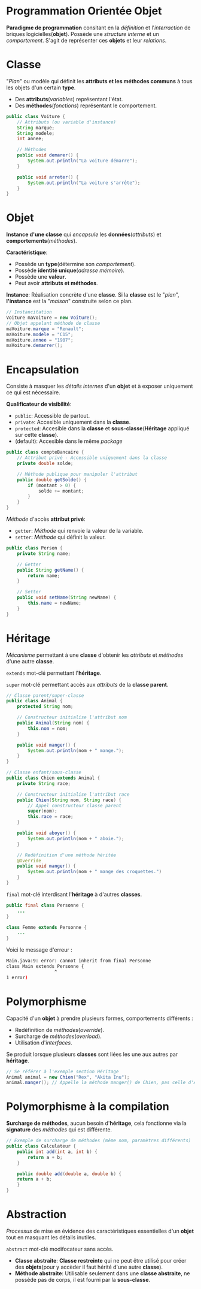# Programmation Orientée Objet
__Paradigme de programmation__ consitant en la _définition_ et l'_interraction_ de briques logicielles(__objet__).
Possède une _structure interne_ et un _comportement_.
S'agit de représenter ces __objets__ et leur _relations_.

# Classe
"_Plan_" ou modèle qui définit les __attributs et les méthodes communs__ à tous les objets d'un certain __type__.
- Des __attributs__(_variables_) représentant l'état.
- Des __méthodes__(_fonctions_) représentant le comportement.

```java
public class Voiture {
    // Attributs (ou variable d'instance)
    String marque;
    String modele;
    int annee;

    // Méthodes
    public void demarer() {
        System.out.println("La voiture démarre");
    }

    public void arreter() {
        System.out.println("La voiture s'arrête");
    }
}
```

# Objet
__Instance d'une classe__ qui _encapsule_ les __données__(_attributs_) et __comportements__(_méthodes_).

__Caractéristique__:
- Possède un __type__(détermine son _comportement_).
- Possède __identité unique__(_adresse mémoire_).
- Possède une __valeur__.
- Peut avoir __attributs et méthodes__.

__Instance__: Réalisation concrète d'une __classe__. Si la __classe__ est le "_plan_", __l'instance__ est la "_maison_" construite selon ce plan.

```java
// Instancitation 
Voiture maVoiture = new Voiture();
// Objet appelant méthode de classe
maVoiture.marque = "Renault";
maVoiture.modele = "C15";
maVoiture.annee = "1907";
maVoiture.demarrer();
```

# Encapsulation
Consiste à masquer les _détails internes_ d'un __objet__ et à exposer uniquement ce qui est nécessaire.

__Qualificateur de visibilité__:
- `public`: Accessible de partout.
- `private`: Accesible uniquement dans la __classe__.
- `protected`: Accesible dans la __classe__ et __sous-classe__(__Héritage__ appliqué sur cette __classe__).
- (default): Accesible dans le même _package_

```java
public class compteBancaire {
    // Attribut privé - Accessible uniquement dans la classe
    private double solde;

    // Méthode publique pour manipuler l'attribut
    public double getSolde() {
        if (montant > 0) {
            solde += montant;
        }
    }
}
```

_Méthode_ d'accès __attribut privé__:
- `getter`: _Méthode_ qui renvoie la valeur de la variable.
- `setter`: _Méthode_ qui définit la valeur.

```java
public class Person {
    private String name;

    // Getter
    public String getName() {
        return name;
    }

    // Setter
    public void setName(String newName) {
        this.name = newName;
    }
}
```

# Héritage
_Mécanisme_ permettant à une __classe__ d'obtenir les _attributs_ et _méthodes_ d'une autre __classe__.

`extends` mot-clé permettant l'__héritage__.

`super` mot-clé permettant accès aux _attributs_ de la __classe parent__.

```java
// Classe parent/super-classe
public class Animal {
    protected String nom;

    // Constructeur initialise l'attribut nom
    public Animal(String nom) {
        this.nom = nom;
    }

    public void manger() {
        System.out.println(nom + " mange.");
    }
}

// Classe enfant/sous-classe
public class Chien extends Animal {
    private String race;

    // Constructeur initialise l'attribut race
    public Chien(String nom, String race) {
        // Appel constructeur classe parent
        super(nom);
        this.race = race;
    }

    public void aboyer() {
        System.out.println(nom + " aboie.");
    }

    // Redéfinition d'une méthode héritée
    @Override
    public void manger() {
        System.out.println(nom + " mange des croquettes.")
    }
}
```

`final` mot-clé interdisant l'__héritage__ à d'autres __classes__.

```java
public final class Personne {
    ...
}

class Femme extends Personne {
    ...
}
```

Voici le message d'erreur :

```bash
Main.java:9: error: cannot inherit from final Personne
class Main extends Personne {
                  ^
1 error)
```

# Polymorphisme
Capacité d'un __objet__ à prendre plusieurs formes, comportements différents :
- Redéfinition de _méthodes_(_override_).
- Surcharge de _méthodes_(_overload_).
- Utilisation d'_interfaces_.

Se produit lorsque plusieurs __classes__ sont liées les une aux autres par __héritage__.

```java
// Se référer à l'exemple section Héritage
Animal animal = new Chien("Rex", "Akita Inu");
animal.manger(); // Appelle la méthode manger() de Chien, pas celle d'Animal
```

# Polymorphisme à la compilation
__Surcharge de méthodes__, aucun besoin d'__héritage__, cela fonctionne via la __signature__ des _méthodes_ qui est différente.
```java
// Exemple de surcharge de méthodes (même nom, paramètres différents)
public class Calculateur {
    public int add(int a, int b) {
        return a + b;
    }

    public double add(double a, double b) {
    return a + b;
    }
}
```

# Abstraction
_Processus_ de mise en évidence des caractéristiques essentielles d'un __objet__ tout en masquant les détails inutiles.

`abstract` mot-clé modifocateur sans accès.

- __Classe abstraite__: __Classe restreinte__ qui ne peut être utilisé pour créer des __objets__(pour y accèder il faut hérité d'une autre __classe__).
- __Méthode abstraite__: Utilisable seulement dans une __classe abstraite__, ne possède pas de corps, il est fourni par la __sous-classe__.

